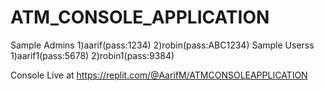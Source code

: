 # ATM_CONSOLE_APPLICATION

Sample Admins 1)aarif(pass:1234)
             2)robin(pass:ABC1234)
Sample Userss 1)aarif1(pass:5678)
              2)robin1(pass:9384)
              
Console Live at https://replit.com/@AarifM/ATMCONSOLEAPPLICATION
